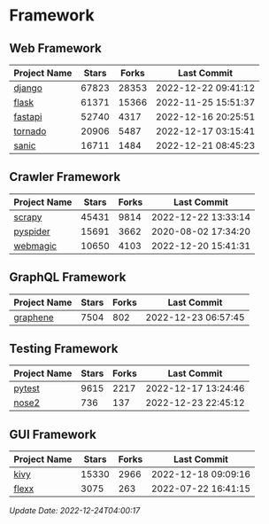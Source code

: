 # Framework

## Web Framework
| Project Name | Stars | Forks | Last Commit |
| ------------ | ----- | ----- | ----------- |
| [django](https://github.com/django/django) | 67823 | 28353 | 2022-12-22 09:41:12 |
| [flask](https://github.com/pallets/flask) | 61371 | 15366 | 2022-11-25 15:51:37 |
| [fastapi](https://github.com/tiangolo/fastapi) | 52740 | 4317 | 2022-12-16 20:25:51 |
| [tornado](https://github.com/tornadoweb/tornado) | 20906 | 5487 | 2022-12-17 03:15:41 |
| [sanic](https://github.com/sanic-org/sanic) | 16711 | 1484 | 2022-12-21 08:45:23 |

## Crawler Framework
| Project Name | Stars | Forks | Last Commit |
| ------------ | ----- | ----- | ----------- |
| [scrapy](https://github.com/scrapy/scrapy) | 45431 | 9814 | 2022-12-22 13:33:14 |
| [pyspider](https://github.com/binux/pyspider) | 15691 | 3662 | 2020-08-02 17:34:20 |
| [webmagic](https://github.com/code4craft/webmagic) | 10650 | 4103 | 2022-12-20 15:41:31 |

## GraphQL Framework
| Project Name | Stars | Forks | Last Commit |
| ------------ | ----- | ----- | ----------- |
| [graphene](https://github.com/graphql-python/graphene) | 7504 | 802 | 2022-12-23 06:57:45 |

## Testing Framework
| Project Name | Stars | Forks | Last Commit |
| ------------ | ----- | ----- | ----------- |
| [pytest](https://github.com/pytest-dev/pytest) | 9615 | 2217 | 2022-12-17 13:24:46 |
| [nose2](https://github.com/nose-devs/nose2) | 736 | 137 | 2022-12-23 22:45:12 |

## GUI Framework
| Project Name | Stars | Forks | Last Commit |
| ------------ | ----- | ----- | ----------- |
| [kivy](https://github.com/kivy/kivy) | 15330 | 2966 | 2022-12-18 09:09:16 |
| [flexx](https://github.com/flexxui/flexx) | 3075 | 263 | 2022-07-22 16:41:15 |

*Update Date: 2022-12-24T04:00:17*